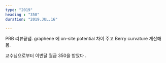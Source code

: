 ```yaml
---
type: "2019"
heading : "350"
duration: "2019.JUL.16"

---
```


PRB 리뷰끝냄. graphene 에 on-site potential 차이 주고 Berry curvature 계산해봄.

교수님으로부터 이번달 월급 350을 받았다 .